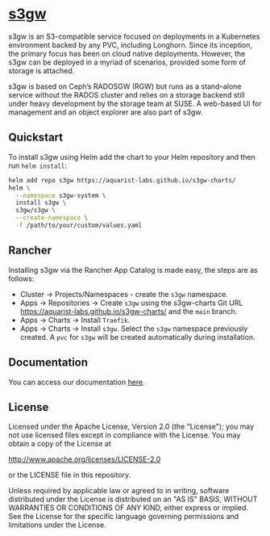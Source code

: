 # [s3gw][s3gw-url]

s3gw is an S3-compatible service focused on deployments in a Kubernetes
environment backed by any PVC, including Longhorn. Since its inception, the
primary focus has been on cloud native deployments. However, the s3gw can be
deployed in a myriad of scenarios, provided some form of storage is attached.

s3gw is based on Ceph’s RADOSGW (RGW) but runs as a stand–alone service without
the RADOS cluster and relies on a storage backend still under heavy development
by the storage team at SUSE. A web-based UI for management and an object
explorer are also part of s3gw.

## Quickstart

To install s3gw using Helm add the chart to your Helm repository and then run
`helm install`:

```bash
helm add repo s3gw https://aquarist-labs.github.io/s3gw-charts/
helm \
  --namespace s3gw-system \
  install s3gw \
  s3gw/s3gw \
  --create-namespace \
  -f /path/to/your/custom/values.yaml
```

## Rancher

Installing s3gw via the Rancher App Catalog is made easy, the steps are as
follows:

- Cluster -> Projects/Namespaces - create the `s3gw` namespace.
- Apps -> Repositories -> Create `s3gw` using the s3gw-charts Git URL
  <https://aquarist-labs.github.io/s3gw-charts/> and the `main` branch.
- Apps -> Charts -> Install `Traefik`.
- Apps -> Charts -> Install `s3gw`. Select the `s3gw` namespace previously
  created. A `pvc` for `s3gw` will be created automatically during installation.

## Documentation

You can access our documentation [here][docs-url].

## License

Licensed under the Apache License, Version 2.0 (the "License");
you may not use licensed files except in compliance with the License.
You may obtain a copy of the License at

<http://www.apache.org/licenses/LICENSE-2.0>

or the LICENSE file in this repository.

Unless required by applicable law or agreed to in writing, software
distributed under the License is distributed on an "AS IS" BASIS,
WITHOUT WARRANTIES OR CONDITIONS OF ANY KIND, either express or implied.
See the License for the specific language governing permissions and
limitations under the License.

[s3gw-url]: https://s3gw.io
[docs-url]: https://s3gw-docs.readthedocs.io/en/latest/helm-charts/

